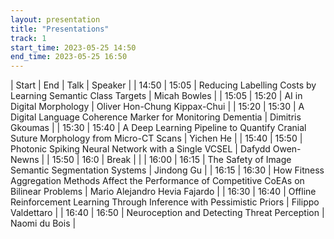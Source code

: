 ```yaml
---
layout: presentation
title: "Presentations"
track: 1
start_time: 2023-05-25 14:50
end_time: 2023-05-25 16:50
---
```


| Start      | End        | Talk                                                                                                   | Speaker                       |
| 14:50	     | 15:05	    | Reducing Labelling Costs by Learning Semantic Class Targets	                                           | Micah Bowles                  | 
| 15:05	     | 15:20	    | AI in Digital Morphology	                                                                             | Oliver Hon-Chung Kippax-Chui  | 
| 15:20	     | 15:30	    | A Digital Language Coherence Marker for Monitoring Dementia	                                           | Dimitris Gkoumas              | 
| 15:30	     | 15:40	    | A Deep Learning Pipeline to Quantify Cranial Suture Morphology from Micro-CT Scans	                   | Yichen He                     | 
| 15:40	     | 15:50	    | Photonic Spiking Neural Network with a Single VCSEL	                                                   | Dafydd Owen-Newns             | 
| 15:50	     | 16:0	      | Break	                                                                                                 |                               |
| 16:00	     | 16:15	    | The Safety of Image Semantic Segmentation Systems	                                                     | Jindong Gu                    | 
| 16:15	     | 16:30	    | How Fitness Aggregation Methods Affect the Performance of Competitive CoEAs on Bilinear Problems	     | Mario Alejandro Hevia Fajardo | 
| 16:30	     | 16:40	    | Offline Reinforcement Learning Through Inference with Pessimistic Priors	                             | Filippo Valdettaro            | 
| 16:40	     | 16:50	    | Neuroception and Detecting Threat Perception	                                                         | Naomi du Bois                 | 
